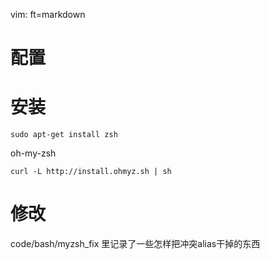   vim: ft=markdown
# 配置

# 安装

    sudo apt-get install zsh
oh-my-zsh

    curl -L http://install.ohmyz.sh | sh

# 修改
code/bash/myzsh_fix 里记录了一些怎样把冲突alias干掉的东西
